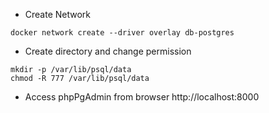 - Create Network
```
docker network create --driver overlay db-postgres
```

- Create directory and change permission
```
mkdir -p /var/lib/psql/data
chmod -R 777 /var/lib/psql/data
```

- Access phpPgAdmin from browser
http://localhost:8000